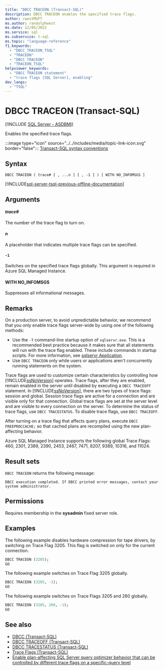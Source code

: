 ```yaml
---
title: "DBCC TRACEON (Transact-SQL)"
description: DBCC TRACEON enables the specified trace flags.
author: rwestMSFT
ms.author: randolphwest
ms.date: 12/05/2022
ms.service: sql
ms.subservice: t-sql
ms.topic: "language-reference"
f1_keywords:
  - "DBCC_TRACEON_TSQL"
  - "TRACEON"
  - "DBCC TRACEON"
  - "TRACEON_TSQL"
helpviewer_keywords:
  - "DBCC TRACEON statement"
  - "trace flags [SQL Server], enabling"
dev_langs:
  - "TSQL"
---
```

# DBCC TRACEON (Transact-SQL)

[!INCLUDE [SQL Server - ASDBMI](../../includes/applies-to-version/sql-asdbmi.md)]

Enables the specified trace flags.

:::image type="icon" source="../../includes/media/topic-link-icon.svg" border="false"::: [Transact-SQL syntax conventions](../../t-sql/language-elements/transact-sql-syntax-conventions-transact-sql.md)

## Syntax

```syntaxsql
DBCC TRACEON ( trace# [ , ...n ] [ , -1 ] ) [ WITH NO_INFOMSGS ]
```

[!INCLUDE[sql-server-tsql-previous-offline-documentation](../../includes/sql-server-tsql-previous-offline-documentation.md)]

## Arguments

#### *trace#*

The number of the trace flag to turn on.

#### *n*

A placeholder that indicates multiple trace flags can be specified.

#### `-1`

Switches on the specified trace flags globally. This argument is required in Azure SQL Managed Instance.

#### WITH NO_INFOMSGS

Suppresses all informational messages.

## Remarks

On a production server, to avoid unpredictable behavior, we recommend that you only enable trace flags server-wide by using one of the following methods:

- Use the `-T` command-line startup option of `sqlservr.exe`. This is a recommended best practice because it makes sure that all statements will run with the trace flag enabled. These include commands in startup scripts. For more information, see [sqlservr Application](../../tools/sqlservr-application.md).
- Use `DBCC TRACEON` only while users or applications aren't concurrently running statements on the system.

Trace flags are used to customize certain characteristics by controlling how [!INCLUDE[ssNoVersion](../../includes/ssnoversion-md.md)] operates. Trace flags, after they are enabled, remain enabled in the server until disabled by executing a `DBCC TRACEOFF` statement. In [!INCLUDE[ssNoVersion](../../includes/ssnoversion-md.md)], there are two types of trace flags: session and global. Session trace flags are active for a connection and are visible only for that connection. Global trace flags are set at the server level and are visible to every connection on the server. To determine the status of trace flags, use `DBCC TRACESTATUS`. To disable trace flags, use `DBCC TRACEOFF`.

After turning on a trace flag that affects query plans, execute `DBCC FREEPROCCACHE;` so that cached plans are recompiled using the new plan-affecting behavior.

Azure SQL Managed Instance supports the following global Trace Flags: 460, 2301, 2389, 2390, 2453, 2467, 7471, 8207, 9389, 10316, and 11024.

## Result sets

`DBCC TRACEON` returns the following message:

```output
DBCC execution completed. If DBCC printed error messages, contact your system administrator.
```

## Permissions

Requires membership in the **sysadmin** fixed server role.

## Examples

The following example disables hardware compression for tape drivers, by switching on Trace Flag 3205. This flag is switched on only for the current connection.

```sql
DBCC TRACEON (3205);
GO
```

The following example switches on Trace Flag 3205 globally.

```sql
DBCC TRACEON (3205, -1);
GO
```

The following example switches on Trace Flags 3205 and 260 globally.

```sql
DBCC TRACEON (3205, 260, -1);
GO
```

## See also

- [DBCC (Transact-SQL)](../../t-sql/database-console-commands/dbcc-transact-sql.md)
- [DBCC TRACEOFF (Transact-SQL)](../../t-sql/database-console-commands/dbcc-traceoff-transact-sql.md)
- [DBCC TRACESTATUS (Transact-SQL)](../../t-sql/database-console-commands/dbcc-tracestatus-transact-sql.md)
- [Trace Flags (Transact-SQL)](../../t-sql/database-console-commands/dbcc-traceon-trace-flags-transact-sql.md)
- [Enable plan-affecting SQL Server query optimizer behavior that can be controlled by different trace flags on a specific-query level](https://support.microsoft.com/help/2801413)
